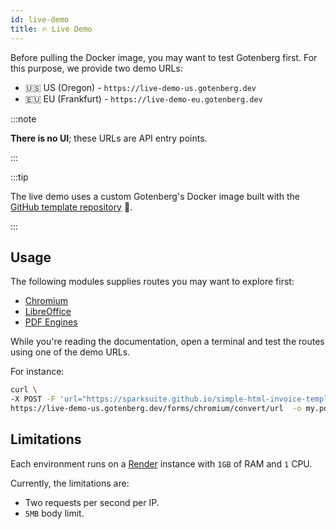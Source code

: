 ```yaml
---
id: live-demo
title: 🔥 Live Demo
---
```


Before pulling the Docker image, you may want to test Gotenberg first. For this purpose, we provide two demo
URLs:

* 🇺🇸 US (Oregon) - `https://live-demo-us.gotenberg.dev`
* 🇪🇺 EU (Frankfurt) - `https://live-demo-eu.gotenberg.dev`

:::note

**There is no UI**; these URLs are API entry points.

:::

:::tip

The live demo uses a custom Gotenberg's Docker image built with the
[GitHub template repository](https://github.com/gotenberg/gotenberg-template-repository) 👷.

:::

## Usage

The following modules supplies routes you may want to explore first:

* [Chromium](../modules/chromium)
* [LibreOffice](../modules/libreoffice)
* [PDF Engines](../modules/pdf-engines)

While you're reading the documentation, open a terminal and test the routes using one of the demo URLs.

For instance:

```bash
curl \
-X POST -F 'url="https://sparksuite.github.io/simple-html-invoice-template/"' \
https://live-demo-us.gotenberg.dev/forms/chromium/convert/url  -o my.pdf
```

## Limitations

Each environment runs on a [Render](https://render.com) instance with `1GB` of RAM and `1` CPU.

Currently, the limitations are:

* Two requests per second per IP.
* `5MB` body limit.

